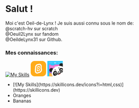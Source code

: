 <html>
  <head><!--
    <style>
      img{
      border-radius: 10px
      }
    </style>-->
  </head>
<body>
<h1>Salut !</h1>

Moi c'est Oeil-de-Lynx !
Je suis aussi connu sous le nom de: <br>
@scratch-hv sur scratch <br>
@Oeuil2Lynx sur fandom <br>
@OeildeLynx31 sur Github.<br>

<h3>Mes connaissances:</h3>

[![My Skills](https://skillicons.dev/icons?i=html,css,arduino,github,linux,raspberrypi,wordpress&perline=6)](https://skillicons.dev)
<img height="48px" title="Scratch" src="https://github.com/OeildeLynx31/OeildeLynx31/blob/main/scratch.png?raw=true">
<img height="48px" title="Mblock" src="https://github.com/OeildeLynx31/OeildeLynx31/blob/main/mblocklogo.png">
  <ul>
    <li>[![My Skills](https://skillicons.dev/icons?i=html,css)](https://skillicons.dev)</li>
    <li>Oranges</li>
    <li>Bananas</li>
</ul>
  
  
  </body>
</html>


